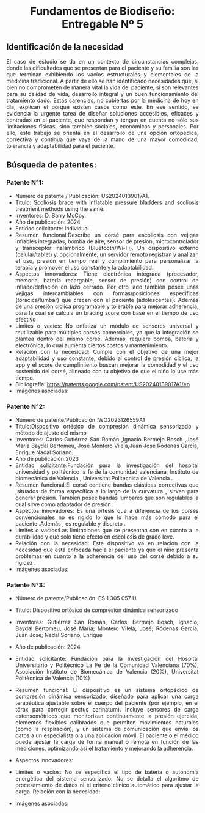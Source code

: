 <div align="center">

# Fundamentos de Biodiseño: Entregable Nº 5

</div>

<div align="justify">

## Identificación de la necesidad
El caso de estudio se da en un contexto de circunstancias complejas, donde las dificultades que se presentan para el paciente y su familia son las que terminan exhibiendo los vacíos estructurales y elementales de la medicina tradicional. A partir de ello se han identificado necesidades que, si bien no comprometen de manera vital la vida del paciente, si son relevantes para su calidad de vida, desarrollo integral y un buen funcionamiento del tratamiento dado. Estas carencias, no cubiertas por la medicina de hoy en día, explican el porqué existen casos como este. En ese sentido, se evidencia la urgente tarea de  diseñar soluciones accesibles, eficaces y centradas en el paciente, que respondan y tengan en cuenta no sólo sus limitaciones físicas, sino también sociales, económicas y personales. Por ello, este trabajo se orienta en el desarrollo de una opción ortopédica, correctiva y continua que vaya de la mano de una mayor comodidad, tolerancia y adaptabilidad para el paciente.

## Búsqueda de patentes:
### Patente N°1:
- Número de patente / Publicación: US20240139017A1.
- Título: Scoliosis brace with inflatable pressure bladders and scoliosis treatment methods using the same.
- Inventores: D. Barry McCoy.
- Año de publicación: 2024
- Entidad solicitante: Individual
- Resumen funcional:Describe un corsé para escoliosis con vejigas inflables integradas, bomba de aire, sensor de presión, microcontrolador y transceptor inalámbrico (Bluetooth/Wi-Fi). Un dispositivo externo (celular/tablet) y, opcionalmente, un servidor remoto registran y analizan el uso, presión en tiempo real y cumplimiento para personalizar la terapia y promover el uso constante y la adaptabilidad.
- Aspectos innovadores: Tiene electrónica integrada (procesador, memoria, batería recargable, sensor de presión) con control de inflado/deflación en lazo cerrado. Por otro lado también posee unas vejigas intercambiables con formas/posiciones específicas (torácica/lumbar) que crecen con el paciente (adolescentes). Además de una presión cíclica programable y tolerable para mejorar adherencia, para la cual se calcula un bracing score con base en el tiempo de uso efectivo
- Límites o vacíos: No enfatiza un módulo de sensores universal y reutilizable para múltiples corsés comerciales, ya que la integración se plantea dentro del mismo corsé. Además, requiere bomba, batería y electrónica, lo cual aumenta ciertos costos y mantenimiento.
- Relación con la necesidad: Cumple con el objetivo de una mejor adaptabilidad y uso constante, debido al control de presión cíclica, la app y el score de cumplimiento buscan mejorar la comodidad y el uso sostenido del corsé, alineado con tu objetivo de que el niño lo use más tiempo.
- Bibliografía: https://patents.google.com/patent/US20240139017A1/en
- Imágenes asociadas:


### Patente N°2:
- Número de patente/Publicación :WO2023126559A1
- Título:Dispositivo ortésico de compresión dinámica sensorizado y método de ajuste del mismo
- Inventores: Carlos Gutiérrez San Román ,Ignacio Bermejo Bosch ,José María Baydal Bertomeu, José Montero Vilela,Juan José Ródenas García, Enrique Nadal Soriano.
- Año de publicación:2023
- Entidad solicitante:Fundación para la investigación del hospital universidad y politécnico la fe de la comunidad valenciana, Instituto de biomecánica de Valencia , Universitat Politécnica de Valencia .
- Resumen funcional:El corsé contiene bandas elásticas correctivas que ,situados de forma específica a lo largo de la curvatura  , sirven para generar presión. También posee bandas lumbares que son regulables la cual sirve como adaptador de presión .
- Aspectos innovadores: Es una ortesis que a diferencia de los corsés convencionales no es rígido lo que lo hace más cómodo para el paciente .Además , es regulable y discreto .
- Límites o vacíos:Las limitaciones que se presentan son en cuanto a la durabilidad y que solo tiene efecto en escoliosis de grado leve.
- Relación con la necesidad: Este  dispositivo va en relación con la necesidad que está enfocada hacía el paciente ya que el niño presenta problemas en cuanto a la adherencia del uso del corsé debido a su rigidez .
- Imágenes asociadas:

### Patente N°3:
- Número de patente/Publicación: ES 1 305 057 U
- Título: Dispositivo ortósico de compresión dinámica sensorizado
- Inventores: Gutiérrez San Román, Carlos; Bermejo Bosch, Ignacio; Baydal Bertomeu, José María; Montero Vilela, José; Ródenas García, Juan José; Nadal Soriano, Enrique
- Año de publicación: 2024
- Entidad solicitante: Fundación para la Investigación del Hospital Universitario y Politécnico La Fe de la Comunidad Valenciana (70%), Asociación Instituto de Biomecánica de Valencia (20%), Universitat Politècnica de Valencia (10%)
- Resumen funcional: El dispositivo es un sistema ortopédico de compresión dinámica sensorizado, diseñado para aplicar una carga terapéutica ajustable sobre el cuerpo del paciente (por ejemplo, en el tórax para corregir pectus carinatum). Incluye sensores de carga extensométricos que monitorizan continuamente la presión ejercida, elementos flexibles calibrados que permiten movimientos naturales (como la respiración), y un sistema de comunicación que envía los datos a un especialista o a una aplicación móvil. El paciente o el médico puede ajustar la carga de forma manual o remota en función de las mediciones, optimizando así el tratamiento y mejorando la adherencia.
- Aspectos innovadores:
- Límites o vacíos:
No se especifica el tipo de batería o autonomía energética del sistema sensorizado.
No se detalla el algoritmo de procesamiento de datos ni el criterio clínico automático para ajustar la carga.
Relación con la necesidad:

- Imágenes asociadas:

